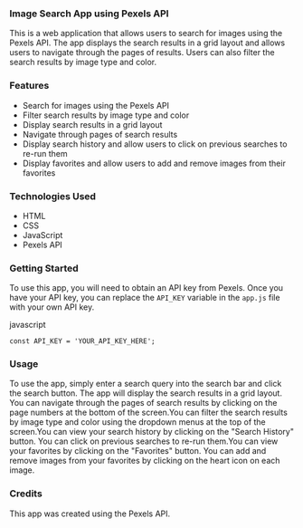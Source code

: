 ### Image Search App using Pexels API

This is a web application that allows users to search for images using the Pexels API. The app displays the search results in a grid layout and allows users to navigate through the pages of results. Users can also filter the search results by image type and color.

### Features

-   Search for images using the Pexels API
-   Filter search results by image type and color
-   Display search results in a grid layout
-   Navigate through pages of search results
-   Display search history and allow users to click on previous searches to re-run them
-   Display favorites and allow users to add and remove images from their favorites

### Technologies Used

-   HTML
-   CSS
-   JavaScript
-   Pexels API

### Getting Started

To use this app, you will need to obtain an API key from Pexels. Once you have your API key, you can replace the `API_KEY` variable in the `app.js` file with your own API key.

javascript

`const API_KEY = 'YOUR_API_KEY_HERE';` 

### Usage

To use the app, simply enter a search query into the search bar and click the search button. The app will display the search results in a grid layout. You can navigate through the pages of search results by clicking on the page numbers at the bottom of the screen.You can filter the search results by image type and color using the dropdown menus at the top of the screen.You can view your search history by clicking on the "Search History" button. You can click on previous searches to re-run them.You can view your favorites by clicking on the "Favorites" button. You can add and remove images from your favorites by clicking on the heart icon on each image.

### Credits

This app was created using the Pexels API.
